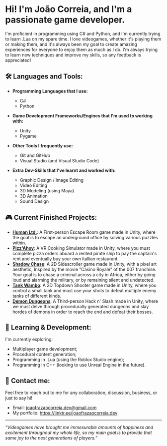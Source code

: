 # Hi! I'm João Correia, and I'm a passionate game developer.

I'm proficient in programming using C# and Python, and I'm currently trying to learn .Lua on my spare time. I love videogames, whether it's playing them or making them, and it's always been my goal to create amazing experiences for everyone to enjoy them as much as I do. I'm always trying to learn new techniques and improve my skills, so any feedback is appreciated!

## 🛠 Languages and Tools:

- **Programming Languages that I use:**
  - C#
  - Python
  
- **Game Development Frameworks/Engines that I'm used to working with:**
  - Unity
  - Pygame
  
- **Other Tools I frequently use:**
  - Git and GitHub
  - Visual Studio (and Visual Studio Code)

- **Extra Dev-Skills that I've learnt and worked with:**
  - Graphic Design / Image Editing
  - Video Editing
  - 3D Modeling (using Maya)
  - 3D Animation
  - Sound Design

## 🎮 Current Finished Projects:

- [**Human Ltd.**](https://github.com/Mikapuccino/HumanLtd): A First-person Escape Room game made in Unity, where the goal is to escape an underground office by solving various puzzles within.
- [**Pizz'Ahoy**](https://ruskydream.itch.io/pizz-ahoy): A VR Cooking Simulator made in Unity, where you must complete pizza orders aboard a rented pirate ship to pay the captain's rent and eventually buy your own itallian restaurant.
- [**Shadow Chase**](https://joao-correia.itch.io/shadow-chase): A 2D Sidescroller game made in Unity, with a pixel art aesthetic, Inspired by the movie "Casino Royale" of the 007 franchise. Your goal is to chase a criminal across a city in Africa, either by going loud and alarming the military, or by remaining silent and undetected.
- [**Tank Wambo**](https://oxpolot.itch.io/tank-wombo): A 2D Topdown Shooter game made in Unity, where you control a small tank and must use your shots to defeat multiple enemy tanks of different kinds.
- [**Demon Dungeons**](https://github.com/joaofrazaocorreia/Demon-Dungeons): A Third-person Hack n' Slash made in Unity, where we must delve through procedurally generated dungeons and slay hordes of demons in order to reach the end and defeat their bosses.

## 🌱 Learning & Development:

I'm currently exploring:
- Multiplayer game development;
- Procedural content generation;
- Programming in .Lua (using the Roblox Studio engine);
- Programming in C++ (looking to use Unreal Engine in the future).

## 💬 Contact me:

Feel free to reach out to me for any collaboration, discussion, business, or just to say hi!
- Email: joaofrazaocorreia.dev@gmail.com
- My portfolio: https://linktr.ee/joaofrazaocorreia.dev

---

*“Videogames have brought me immesurable amounts of happiness and excitement throughout my whole life, so my main goal is to provide that same joy to the next generations of players.”*

